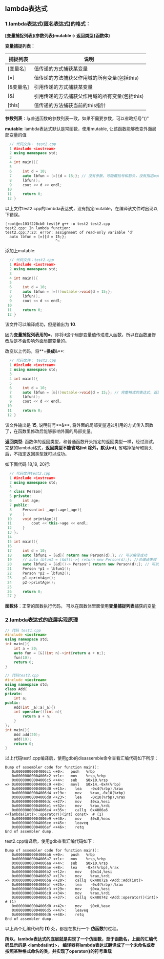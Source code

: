 ## lambda表达式

### 1.lambda表达式(匿名表达式)的格式：

**\[变量捕捉列表\]\(参数列表\)mutable-> 返回类型\{函数体\}**

**变量捕捉列表：**

| 捕捉列表  | 说明                                           |
| --------- | ---------------------------------------------- |
| [变量名]  | 值传递的方式捕获某变量                         |
| [=]       | 值传递的方法捕获父作用域的所有变量(包括this)   |
| [&变量名] | 引用传递的方式捕获某变量                       |
| [&]       | 引用传递的方法捕获父作用域的所有变量(包括this) |
| [this]    | 值传递的方法捕获当前的this指针                 |

**参数列表**：与普通函数的参数列表一致，如果不需要参数，可以省略括号"()"

**mutable**:  lambda表达式默认是常函数，使用mutable, 让该函数能够改变外面局部变量的值

```c++
  // 代码文件： test2.cpp
  1 #include <iostream>
  2 using namespace std;
  3 
  4 int main(){
  5 
  6     int d = 10;
  7     auto lbfun = [=]{d = 15;}; // 没有参数，可隐藏括号和箭头，没有指定mutable                                                                                                                                                          
  8     lbfun();
  9     cout << d << endl;
 10 
 11     return 0;
 12 }
```

以上文件test2.cpp的lambda表达式，没有指定mutable，在编译该文件时出现以下错误。

```shell
[root@ec103f220cb0 test]# g++ -o test2 test2.cpp
test2.cpp: In lambda function:
test2.cpp:7:23: error: assignment of read-only variable ‘d’
  auto lbfun = [=]{d = 15;};
                       ^~
```

添加上mutable:

```c++
  // 代码文件：test2.cpp
  1 #include <iostream>
  2 using namespace std;
  3 
  4 int main(){
  5     
  6     int d = 10;
  7     auto lbfun = [=]()mutable->void{d = 15;}; 
  8     lbfun();
  9     cout << d << endl;
 10 
 11     return 0;                                                                                                                                                                           
 12 }
```

该文件可以编译成功，但是输出为 **10**.

因为**变量捕捉列表用的=**，即将d这个局部变量值传递进入函数，所以在函数里修改后是不会影响外面局部变量的。

改变以上代码，将**=**换成**&**:

```c++
  // 代码文件： test2.cpp
  1 #include <iostream>
  2 using namespace std;
  3 
  4 int main(){
  5 
  6     int d = 10;
  7     auto lbfun = [&]()mutable->void{d = 15;}; // 完整格式的表达式，返回类型是void要指明，否则报错                                                                                                                                          
  8     lbfun();
  9     cout << d << endl;
 10 
 11     return 0;
 12 }
```

该文件输出是 **15**, 说明符号**&**, 将外面的局部变量通过引用的方式传入函数了，在函数里修改后能够影响外面的局部变量。

**返回类型**: 函数体的返回类型，和普通函数开头指定的返回类型一样，经过测试，完整的lambda格式，**返回类型不能省略(int 除外，默认int)**, 省略掉括号和箭头后，不指定返回类型就可以成功。

如下面代码 18,19, 20行:

```c++
  // 代码文件test2.cpp
  1 #include <iostream>
  2 using namespace std;
  3 
  4 class Person{
  5 private:
  6     int age;
  7 public:
  8     Person(int _age):age(_age){
  9     }
 10     void printAge(){
 11         cout << this->age << endl;
 12     }
 13 };
 14 
 15 int main(){
 16 
 17     int d = 10;
 18     auto lbfun1 = [&d]{ return new Person(d);}; // 可以编译成功 
 19     // auto lbfun1 = [&d]()->{ return new Person(d);}; //会编译失败 
 20     auto lbfun2 = [&d]()-> Person*{ return new Person(d);}; // 可以编译成功
 21     Person *p1 = lbfun1();
 22     Person *p2 = lbfun2();
 23     p1->printAge();
 24     p2->printAge();                                                                                                                                                                     
 25 
 26     return 0;
 27 }
```

**函数体**：正常的函数执行代码， 可以在函数体里面使用**变量捕捉列表**捕获的变量



### 2.lambda表达式的底层实现原理

```c++
// 代码 test1.cpp
#include <iostream>
using namespace std;
int main(){
    int a = 20;
    auto fun = [&](int n)->int{return a + n;};
    fun(10);
    return 0;
}
```

```c++
// 代码test2.cpp
#include <iostream>
using namespace std;
class Add{
private:
    int a;    
public:
    Add(int _a):a(_a){}
    int operator()(int n){ 
        return a + n;
    }
};
int main(){
    Add add(20);
    add(10);
    return 0;
}
```

以上代码test1.cpp编译后，使用gdb的disassemble命令查看汇编代码如下所示：

```shell
Dump of assembler code for function main():
   0x00000000004006c1 <+0>:	  push   %rbp
   0x00000000004006c2 <+1>:	  mov    %rsp,%rbp
   0x00000000004006c5 <+4>:	  sub    $0x10,%rsp
=> 0x00000000004006c9 <+8>:	  movl   $0x14,-0x4(%rbp)                                 
   0x00000000004006d0 <+15>:	lea    -0x4(%rbp),%rax
   0x00000000004006d4 <+19>:	mov    %rax,-0x10(%rbp)
   0x00000000004006d8 <+23>:	lea    -0x10(%rbp),%rax
   0x00000000004006dc <+27>:	mov    $0xa,%esi
   0x00000000004006e1 <+32>:	mov    %rax,%rdi
   0x00000000004006e4 <+35>:	callq  0x4006a6 <<lambda(int)>::operator()(int) const>  # (1)
   0x00000000004006e9 <+40>:	mov    $0x0,%eax
   0x00000000004006ee <+45>:	leaveq 
   0x00000000004006ef <+46>:	retq   
End of assembler dump.
```

test2.cpp编译后，使用gdb查看汇编代码如下：

```shell
Dump of assembler code for function main():
   0x00000000004006a6 <+0>:	  push   %rbp
   0x00000000004006a7 <+1>:	  mov    %rsp,%rbp
   0x00000000004006aa <+4>:	  sub    $0x10,%rsp
   0x00000000004006ae <+8>:	  lea    -0x4(%rbp),%rax
   0x00000000004006b2 <+12>:	mov    $0x14,%esi
   0x00000000004006b7 <+17>:	mov    %rax,%rdi
=> 0x00000000004006ba <+20>:	callq  0x40072a <Add::Add(int)>           
   0x00000000004006bf <+25>:	lea    -0x4(%rbp),%rax
   0x00000000004006c3 <+29>:	mov    $0xa,%esi
   0x00000000004006c8 <+34>:	mov    %rax,%rdi
   0x00000000004006cb <+37>:	callq  0x400742 <Add::operator()(int)>    # (1)
   0x00000000004006d0 <+42>:	mov    $0x0,%eax
   0x00000000004006d5 <+47>:	leaveq 
   0x00000000004006d6 <+48>:	retq   
End of assembler dump.
```

以上两个汇编代码的 **(1)** 处，都是在执行一个 **仿函数**的过程。

**所以，lambda表达式的底层就是实现了一个仿函数，至于函数名，上面的汇编代码显示的是 <lambda(int)>， 编译器将lambda表达式翻译成了一个未命名或者按照某种格式命名的类，并实现了operator()的符号重载**



